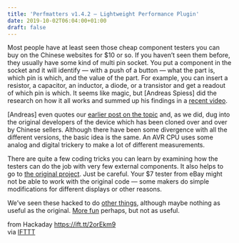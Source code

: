 ```yaml
---
title: 'Perfmatters v1.4.2 – Lightweight Performance Plugin'
date: 2019-10-02T06:04:00+01:00
draft: false
---
```


Most people have at least seen those cheap component testers you can buy on the Chinese websites for $10 or so. If you haven’t seen them before, they usually have some kind of multi pin socket. You put a component in the socket and it will identify — with a push of a button — what the part is, which pin is which, and the value of the part. For example, you can insert a resistor, a capacitor, an inductor, a diode, or a transistor and get a readout of which pin is which. It seems like magic, but \[Andreas Spiess\] did the research on how it all works and summed up his findings in a [recent video](https://www.youtube.com/watch?v=4Xsg8lpP75s).

\[Andreas\] even quotes our [earlier post on the topic](https://hackaday.com/2015/04/24/review-transistor-tester/) and, as we did, dug into the original developers of the device which has been cloned over and over by Chinese sellers. Although there have been some divergence with all the different versions, the basic idea is the same. An AVR CPU uses some analog and digital trickery to make a lot of different measurements.

There are quite a few coding tricks you can learn by examining how the testers can do the job with very few external components. It also helps to go to [the original project](https://www.mikrocontroller.net/articles/AVR_Transistortester#Introduction_.28English.29). Just be careful. Your $7 tester from eBay might not be able to work with the original code — some makers do simple modifications for different displays or other reasons.

We’ve seen these hacked to do [other things](https://hackaday.com/2017/02/22/t-rex-runner-runs-on-transistor-tester/), although maybe nothing as useful as the original. [More fun](https://hackaday.com/2019/05/03/play-tetris-on-a-transistor-tester-because-why-not/) perhaps, but not as useful.

  
  
from Hackaday https://ift.tt/2orEkm9  
via [IFTTT](https://ifttt.com/?ref=da&site=blogger)